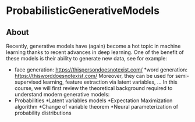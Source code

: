 # ProbabilisticGenerativeModels
## About
Recently, generative models have (again) become a hot topic in machine learning thanks to recent advances in deep learning. One of the benefit of these models is their ability to generate new data, see for example:
* face generation: https://thispersondoesnotexist.com/ *word generation: https://thisworddoesnotexist.com/
Moreover, they can be used for semi-supervised learning, feature extraction via latent variables, …
In this course, we will first review the theoretical background required to understand modern generative models:
* Probabilities *Latent variables models *Expectation Maximization algorithm *Change of variable theorem  *Neural parameterization of probability distributions
